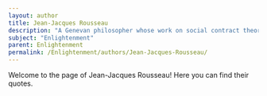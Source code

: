 ```yaml
---
layout: author
title: Jean-Jacques Rousseau
description: "A Genevan philosopher whose work on social contract theory and ideas about education influenced political theory and contributed to the development of Romanticism."
subject: "Enlightenment"
parent: Enlightenment
permalink: /Enlightenment/authors/Jean-Jacques-Rousseau/
---
```


Welcome to the page of Jean-Jacques Rousseau! Here you can find their quotes.
